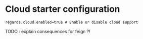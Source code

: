 # Cloud starter configuration


```properties
regards.cloud.enabled=true # Enable or disable cloud support
```

TODO : explain consequences for feign ?!
